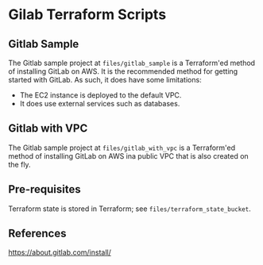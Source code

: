 # Gilab Terraform Scripts

## Gitlab Sample
The Gitlab sample project at `files/gitlab_sample` is a Terraform'ed method of installing GitLab on AWS. It is the recommended method for getting started with GitLab. As such, it does have some limitations:

- The EC2 instance is deployed to the default VPC.
- It does use external services such as databases.

## Gitlab with VPC
The Gitlab sample project at `files/gitlab_with_vpc` is a Terraform'ed method of installing GitLab on AWS ina public VPC that is also created on the fly.

## Pre-requisites
Terraform state is stored in Terraform; see `files/terraform_state_bucket`.

## References
https://about.gitlab.com/install/
